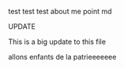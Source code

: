 test test test
about me point md

UPDATE

This is a big update to this file

allons enfants de la patrieeeeeee
